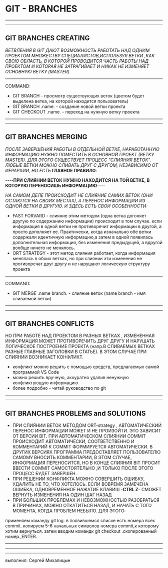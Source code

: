 # GIT - BRANCHES
---
---
## GIT BRANCHES CREATING

*ВЕТВЛЕНИЯ В GIT ДАЮТ ВОЗМОЖНОСТЬ РАБОТАТЬ НАД ОДНИМ ПРОЕКТОМ МНОЖЕСТВУ СПЕЦИАЛИСТОВ,ИСПОЛЬЗУЯ ВЕТКИ ,КАК СВОЮ ОБЛАСТЬ, В КОТОРОЙ ПРОВОДИТСЯ ЧАСТЬ РАБОТЫ НАД ПРОЕКТОМ И КОТОРАЯ НЕ ЗАТРАГИВАЕТ И НИКАК НЕ ИЗМЕНЯЕТ ОСНОВНУЮ ВЕТКУ (MASTER).*

---

COMMAND:

* GIT BRANCH - просмотр существующих веток (цветом будет выделена ветка, на которой находится пользователь)
* GIT BRANCH .name. - создание новой ветки проекта
* GIT CHECKOUT .name. - переход на нужную ветку проекта

---
---
## GIT BRANCHES MERGING

*ПОСЛЕ ЗАВЕРШЕНИЯ РАБОТЫ В ОТДЕЛЬНОЙ ВЕТКЕ, НАРАБОТАННУЮ ИНФОРМАЦИЮ НУЖНО ПОМЕСТИТЬ В ОСНОВНОЙ ПРОЕКТ (ВЕТКУ MASTER). ДЛЯ ЭТОГО СУЩЕСТВУЕТ ПРОЦЕСС "СЛИЯНИЯ ВЕТОК". ЛЮБЫЕ ВЕТКИ МОЖНО СЛИВАТЬ ДРУГ С ДРУГОМ, НЕЗАВИСИМО ОТ ИЕРАРХИИ, НО ЕСТЬ* **ГЛАВНОЕ ПРАВИЛО**:

----**ПРИ СЛИЯНИИ ВЕТОК НУЖНО НАХОДИТСЯ НА ТОЙ ВЕТКЕ, В КОТОРУЮ ПЕРЕНОСИШЬ ИНФОРМАЦИЮ**----

*НА САМОМ ДЕЛЕ ПРОИСХОДИТ НЕ СЛИЯНИЕ САМИХ ВЕТОК (ОНИ ОСТАЮТСЯ НА СВОИХ МЕСТАХ), А ПЕРЕНОС ИНФОРМАЦИИ ИЗ ОДНОЙ ВЕТКИ В ДРУГУЮ. И ЗДЕСЬ ЕСТЬ СВОИ ОСОБЕННОСТИ:*
* FAST FORVARD - слияние этим методом (одна ветка догоняет другую по содержанию информации) происходит в том случае. если информация в одной ветки не противоречит информации в другой, а просто дополняет ее. Практически, когда изначально обе ветки содержали идентичную информацию,а затем в одной появилась дополнительная информация, без изменения предыдущей, а вдругой вообще ничего не менялось.
* ORT STRATEGY - этот метод слияния работает, когда информация менялась в обоих ветках, но при слиянии эти изменения не противоречат друг другу и не нарушают логическую структуру проекта
----
COMMAND:
* GIT MERGE .name branch. - слияние веток (name branch - имя сливаемой ветки)
----
----
## GIT BRANCHES CONFLICTS

НО ПРИ РАБОТЕ НАД ПРОЕКТОМ В РАЗНЫХ ВЕТКАХ , ИЗМЕНЕННАЯ ИНФОРМАЦИЯ МОЖЕТ ПРОТИВОРЕЧИТЬ ДРУГ ДРУГУ
И НАРУШАТЬ ЛОГИЧЕСКОЕ ПОСТРОЕНИЕ ПРОЕКТА (напр.В СЛИВАЕМЫХ ВЕТКАХ РАЗНЫЕ ГЛАВНЫЕ ЗАГОЛОВКИ В СТАТЬЕ). В ЭТОМ СЛУЧАЕ ПРИ СЛИЯНИИ ВОЗНИКАЕТ КОНФЛИКТ.
* конфликт можно решить с помощью средств, предлагаемых самой программой VS Code
* можно решить вручную, аккуратно удалив ненужную конфликтующую информацию
* более подробно - читай руководство по git


----
----

## GIT BRANCHES PROBLEMS and SOLUTIONS

* ПРИ СЛИЯНИИ ВЕТОК МЕТОДОМ ORT-strategy , АВТОМАТИЧЕСКИЙ ПЕРЕНОС ИНФОРМАЦИИ МОЖЕТ И НЕ ПРОИЗОЙТИ.
ЭТО ЗАВИСИТ ОТ ВЕРСИИ BIT. ПРИ АВТОМАТИЧЕСКОМ СЛИЯНИИ COMMIT ПРОИСХОДИТ АВТОМАТИЧЕСКИ, СООТВЕТСТВЕННО И КОММЕНТАРИЙ К COMMIT ФОРМИРУЕТСЯ АВТОМАТИЧЕСКИ. В ДРУГИХ ВЕРСИЯХ ПРОГРАММА ПРЕДОСТАВЛЯЕТ ПОЛЬЗОВАТЕЛЮ САМОМУ ВНОСИТЬ КОММЕНТАРИИ, В ЭТОМ СЛУЧАЕ, ИНФОРМАЦИЯ ПЕРЕНОСИТСЯ, НО В КОНЦЕ СЛИЯНИЯ BIT ПРОСИТ ВВЕСТИ COMMIT САМОСТОЯТЕЛЬНО ,И ТОЛЬКО ПОСЛЕ ЭТОГО ПРОЦЕСС БУДЕТ ЗАВЕРШЕН.
* ПРИ РЕШЕНИИ КОНФЛИКТА МОЖНО СОВЕРШИТЬ ОШИБКУ, УДАЛИТЬ НЕ ТО, ЧТО ХОТЕЛОСЬ. ЕСЛИ ВОВРЕМЯ ЗАМЕЧЕНА ОШИБКА,  ОДНОВРЕМЕННОЕ НАЖАТИЕ КЛАВИШ -**CTRL Z**- СМОЖЕТ ВЕРНУТЬ ИЗМЕНЕНИЯ НА ОДИН ШАГ НАЗАД
* ПРИ БОЛЬШИХ ПРОБЛЕМАХ И НЕВОЗМОЖНОСТЬЮ РАЗОБРАТЬСЯ В ПРИЧИНАХ, МОЖНО ОТКАТИТЬСЯ НАЗАД, И НАЧАТЬ С ТОГО МОМЕНТА, КОГДА ПРОБЛЕМ НЕБЫЛО. ДЛЯ ЭТОГО:

применяем команду git log. в появившемся списке есть номера всех commit. копируем 5-6 начальных символов номера commit,к которому хотим вернуться. затем вводим командк git checkout .скопированный номер.,ENTER. 

---
---
---


выполнил: Сергей Михалицын
